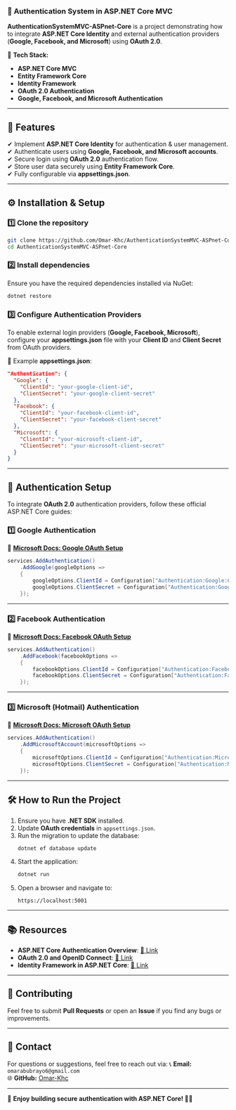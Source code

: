 ### 💌 **Authentication System in ASP.NET Core MVC**

**AuthenticationSystemMVC-ASPnet-Core** is a project demonstrating how to integrate **ASP.NET Core Identity** and external authentication providers (**Google, Facebook, and Microsoft**) using **OAuth 2.0**.

🔹 **Tech Stack:**

- **ASP.NET Core MVC**
- **Entity Framework Core**
- **Identity Framework**
- **OAuth 2.0 Authentication**
- **Google, Facebook, and Microsoft Authentication**

---

## 🚀 **Features**

✔ Implement **ASP.NET Core Identity** for authentication & user management.\
✔ Authenticate users using **Google, Facebook, and Microsoft accounts**.\
✔ Secure login using **OAuth 2.0** authentication flow.\
✔ Store user data securely using **Entity Framework Core**.\
✔ Fully configurable via **appsettings.json**.

---

## ⚙️ **Installation & Setup**

### **1️⃣ Clone the repository**

```bash
git clone https://github.com/Omar-Khc/AuthenticationSystemMVC-ASPnet-Core.git
cd AuthenticationSystemMVC-ASPnet-Core
```

### **2️⃣ Install dependencies**

Ensure you have the required dependencies installed via NuGet:

```bash
dotnet restore
```

### **3️⃣ Configure Authentication Providers**

To enable external login providers (**Google, Facebook, Microsoft**), configure your **appsettings.json** file with your **Client ID** and **Client Secret** from OAuth providers.

🔹 Example **appsettings.json**:

```json
"Authentication": {
  "Google": {
    "ClientId": "your-google-client-id",
    "ClientSecret": "your-google-client-secret"
  },
  "Facebook": {
    "ClientId": "your-facebook-client-id",
    "ClientSecret": "your-facebook-client-secret"
  },
  "Microsoft": {
    "ClientId": "your-microsoft-client-id",
    "ClientSecret": "your-microsoft-client-secret"
  }
}
```

---

## 🔑 **Authentication Setup**

To integrate **OAuth 2.0** authentication providers, follow these official ASP.NET Core guides:

### **1️⃣ Google Authentication**

🔗 [**Microsoft Docs: Google OAuth Setup**](https://learn.microsoft.com/en-us/aspnet/core/security/authentication/google-logins)

```csharp
services.AddAuthentication()
    .AddGoogle(googleOptions =>
    {
        googleOptions.ClientId = Configuration["Authentication:Google:ClientId"];
        googleOptions.ClientSecret = Configuration["Authentication:Google:ClientSecret"];
    });
```

---

### **2️⃣ Facebook Authentication**

🔗 [**Microsoft Docs: Facebook OAuth Setup**](https://learn.microsoft.com/en-us/aspnet/core/security/authentication/facebook-logins)

```csharp
services.AddAuthentication()
    .AddFacebook(facebookOptions =>
    {
        facebookOptions.ClientId = Configuration["Authentication:Facebook:ClientId"];
        facebookOptions.ClientSecret = Configuration["Authentication:Facebook:ClientSecret"];
    });
```

---

### **3️⃣ Microsoft (Hotmail) Authentication**

🔗 [**Microsoft Docs: Microsoft OAuth Setup**](https://learn.microsoft.com/en-us/aspnet/core/security/authentication/microsoft-logins)

```csharp
services.AddAuthentication()
    .AddMicrosoftAccount(microsoftOptions =>
    {
        microsoftOptions.ClientId = Configuration["Authentication:Microsoft:ClientId"];
        microsoftOptions.ClientSecret = Configuration["Authentication:Microsoft:ClientSecret"];
    });
```

---

## 🛠 **How to Run the Project**

1. Ensure you have **.NET SDK** installed.
2. Update **OAuth credentials** in `appsettings.json`.
3. Run the migration to update the database:
   ```bash
   dotnet ef database update
   ```
4. Start the application:
   ```bash
   dotnet run
   ```
5. Open a browser and navigate to:
   ```
   https://localhost:5001
   ```

---

## 📚 **Resources**

- **ASP.NET Core Authentication Overview**: [🔗 Link](https://learn.microsoft.com/en-us/aspnet/core/security/authentication/)
- **OAuth 2.0 and OpenID Connect**: [🔗 Link](https://auth0.com/docs/protocols/oauth2)
- **Identity Framework in ASP.NET Core**: [🔗 Link](https://learn.microsoft.com/en-us/aspnet/core/security/authentication/identity)

---

## 🤝 **Contributing**

Feel free to submit **Pull Requests** or open an **Issue** if you find any bugs or improvements.

---

## 📩 **Contact**

For questions or suggestions, feel free to reach out via: 
📞 **Email:** `omarabubrayo6@gmail.com`\
🌐 **GitHub:** [Omar-Khc](https://github.com/Omar-Khc)

---

🔹 **Enjoy building secure authentication with ASP.NET Core! 🚀🔥**

